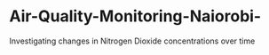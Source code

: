 # Air-Quality-Monitoring-Naiorobi-
Investigating changes in Nitrogen Dioxide concentrations over time
